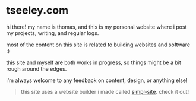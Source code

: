 <!-- ![ufo image board](https://res.cloudinary.com/dcwnusepx/image/upload/v1721484366/tseeley/flying_ww6ynv.jpg) -->


# tseeley.com

hi there! my name is thomas, and this is my personal website where i post my projects, writing, and regular logs.

most of the content on this site is related to building websites and software :)

this site and myself are both works in progress, so things might be a bit rough around the edges. 

i'm always welcome to any feedback on content, design, or anything else!


>this site uses a website builder i made called [simpl-site](https://github.com/iamseeley/simpl-site).
>check it out!

